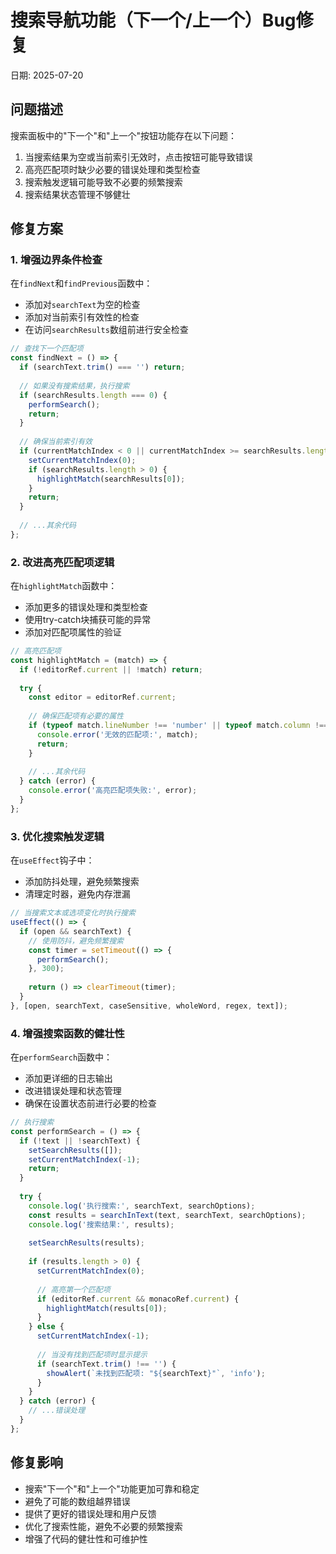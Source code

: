 # 搜索导航功能（下一个/上一个）Bug修复

日期: 2025-07-20

## 问题描述

搜索面板中的"下一个"和"上一个"按钮功能存在以下问题：

1. 当搜索结果为空或当前索引无效时，点击按钮可能导致错误
2. 高亮匹配项时缺少必要的错误处理和类型检查
3. 搜索触发逻辑可能导致不必要的频繁搜索
4. 搜索结果状态管理不够健壮

## 修复方案

### 1. 增强边界条件检查

在`findNext`和`findPrevious`函数中：
- 添加对`searchText`为空的检查
- 添加对当前索引有效性的检查
- 在访问`searchResults`数组前进行安全检查

```javascript
// 查找下一个匹配项
const findNext = () => {
  if (searchText.trim() === '') return;
  
  // 如果没有搜索结果，执行搜索
  if (searchResults.length === 0) {
    performSearch();
    return;
  }
  
  // 确保当前索引有效
  if (currentMatchIndex < 0 || currentMatchIndex >= searchResults.length) {
    setCurrentMatchIndex(0);
    if (searchResults.length > 0) {
      highlightMatch(searchResults[0]);
    }
    return;
  }
  
  // ...其余代码
};
```

### 2. 改进高亮匹配项逻辑

在`highlightMatch`函数中：
- 添加更多的错误处理和类型检查
- 使用try-catch块捕获可能的异常
- 添加对匹配项属性的验证

```javascript
// 高亮匹配项
const highlightMatch = (match) => {
  if (!editorRef.current || !match) return;
  
  try {
    const editor = editorRef.current;
    
    // 确保匹配项有必要的属性
    if (typeof match.lineNumber !== 'number' || typeof match.column !== 'number' || typeof match.length !== 'number') {
      console.error('无效的匹配项:', match);
      return;
    }
    
    // ...其余代码
  } catch (error) {
    console.error('高亮匹配项失败:', error);
  }
};
```

### 3. 优化搜索触发逻辑

在`useEffect`钩子中：
- 添加防抖处理，避免频繁搜索
- 清理定时器，避免内存泄漏

```javascript
// 当搜索文本或选项变化时执行搜索
useEffect(() => {
  if (open && searchText) {
    // 使用防抖，避免频繁搜索
    const timer = setTimeout(() => {
      performSearch();
    }, 300);
    
    return () => clearTimeout(timer);
  }
}, [open, searchText, caseSensitive, wholeWord, regex, text]);
```

### 4. 增强搜索函数的健壮性

在`performSearch`函数中：
- 添加更详细的日志输出
- 改进错误处理和状态管理
- 确保在设置状态前进行必要的检查

```javascript
// 执行搜索
const performSearch = () => {
  if (!text || !searchText) {
    setSearchResults([]);
    setCurrentMatchIndex(-1);
    return;
  }
  
  try {
    console.log('执行搜索:', searchText, searchOptions);
    const results = searchInText(text, searchText, searchOptions);
    console.log('搜索结果:', results);
    
    setSearchResults(results);
    
    if (results.length > 0) {
      setCurrentMatchIndex(0);
      
      // 高亮第一个匹配项
      if (editorRef.current && monacoRef.current) {
        highlightMatch(results[0]);
      }
    } else {
      setCurrentMatchIndex(-1);
      
      // 当没有找到匹配项时显示提示
      if (searchText.trim() !== '') {
        showAlert(`未找到匹配项: "${searchText}"`, 'info');
      }
    }
  } catch (error) {
    // ...错误处理
  }
};
```

## 修复影响

- 搜索"下一个"和"上一个"功能更加可靠和稳定
- 避免了可能的数组越界错误
- 提供了更好的错误处理和用户反馈
- 优化了搜索性能，避免不必要的频繁搜索
- 增强了代码的健壮性和可维护性